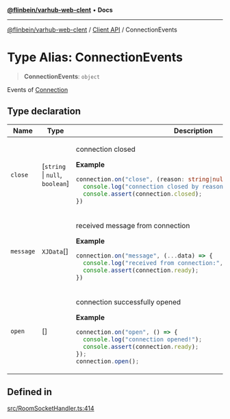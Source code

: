 [**@flinbein/varhub-web-clent**](../../README.md) • **Docs**

***

[@flinbein/varhub-web-clent](../../README.md) / [Client API](../README.md) / ConnectionEvents

# Type Alias: ConnectionEvents

> **ConnectionEvents**: `object`

Events of [Connection](../classes/Connection.md)

## Type declaration

<table>
<thead>
<tr>
<th>Name</th>
<th>Type</th>
<th>Description</th>
<th>Defined in</th>
</tr>
</thead>
<tbody>
<tr>
<td>

`close`

</td>
<td>

[`string` \| `null`, `boolean`]

</td>
<td>

connection closed

**Example**

```typescript
connection.on("close", (reason: string|null, wasOpen: boolean) => {
  console.log("connection closed by reason:", reason);
  console.assert(connection.closed);
})
```

</td>
<td>

[src/RoomSocketHandler.ts:437](https://github.com/flinbein/varhub-web-client/blob/694f2cdb0a389c28f5ae3a428d2236721edc65d9/src/RoomSocketHandler.ts#L437)

</td>
</tr>
<tr>
<td>

`message`

</td>
<td>

`XJData`[]

</td>
<td>

received message from connection

**Example**

```typescript
connection.on("message", (...data) => {
  console.log("received from connection:", data);
  console.assert(connection.ready);
})
```

</td>
<td>

[src/RoomSocketHandler.ts:448](https://github.com/flinbein/varhub-web-client/blob/694f2cdb0a389c28f5ae3a428d2236721edc65d9/src/RoomSocketHandler.ts#L448)

</td>
</tr>
<tr>
<td>

`open`

</td>
<td>

[]

</td>
<td>

connection successfully opened

**Example**

```typescript
connection.on("open", () => {
  console.log("connection opened!");
  console.assert(connection.ready);
});
connection.open();
```

</td>
<td>

[src/RoomSocketHandler.ts:426](https://github.com/flinbein/varhub-web-client/blob/694f2cdb0a389c28f5ae3a428d2236721edc65d9/src/RoomSocketHandler.ts#L426)

</td>
</tr>
</tbody>
</table>

## Defined in

[src/RoomSocketHandler.ts:414](https://github.com/flinbein/varhub-web-client/blob/694f2cdb0a389c28f5ae3a428d2236721edc65d9/src/RoomSocketHandler.ts#L414)
